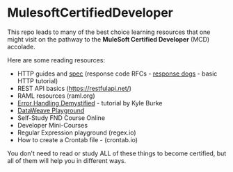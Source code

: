 # MulesoftCertifiedDeveloper

This repo leads to many of the best choice learning resources that one might visit on the pathway to the **MuleSoft Certified Developer** (MCD) accolade.

Here are some reading resources:

- HTTP guides and [spec](https://www.rfc-editor.org/rfc/rfc9112.html) (response code RFCs - [response dogs](https://http.dog/) - basic HTTP tutorial)
- REST API basics (https://restfulapi.net/)
- RAML resources (raml.org)
- [Error Handling Demystified](https://blogs.mulesoft.com/dev-guides/how-to-tutorials/mule4-error-handling/) - tutorial by Kyle Burke
- [DataWeave Playground](https://dataweave.mulesoft.com/learn/playground)
- Self-Study FND Course Online
- Developer Mini-Courses
- Regular Expression playground (regex.io)
- How to create a Crontab file - (crontab.io)

You don't need to read or study ALL of these things to become certified, but all of them will help you in different ways.
